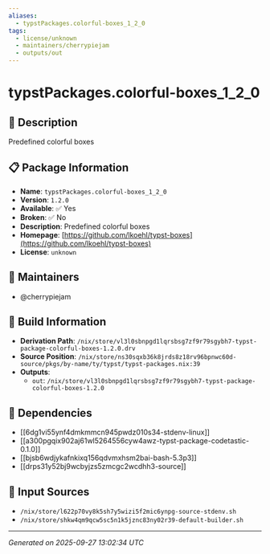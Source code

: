 ```yaml
---
aliases:
  - typstPackages.colorful-boxes_1_2_0
tags:
  - license/unknown
  - maintainers/cherrypiejam
  - outputs/out
---
```


# typstPackages.colorful-boxes_1_2_0

## 📝 Description

Predefined colorful boxes

## 📋 Package Information

- **Name**: `typstPackages.colorful-boxes_1_2_0`
- **Version**: `1.2.0`
- **Available**: ✅ Yes
- **Broken**: ✅ No
- **Description**: Predefined colorful boxes
- **Homepage**: [https://github.com/lkoehl/typst-boxes](https://github.com/lkoehl/typst-boxes)
- **License**: `unknown`
## 👥 Maintainers

- @cherrypiejam


## 🔧 Build Information

- **Derivation Path**: `/nix/store/vl3l0sbnpgd1lqrsbsg7zf9r79sgybh7-typst-package-colorful-boxes-1.2.0.drv`
- **Source Position**: `/nix/store/ns30sqxb36k8jrds8z18rv96bpnwc60d-source/pkgs/by-name/ty/typst/typst-packages.nix:39`
- **Outputs**:
  - `out`:  `/nix/store/vl3l0sbnpgd1lqrsbsg7zf9r79sgybh7-typst-package-colorful-boxes-1.2.0`

## 🔗 Dependencies

- [[6dg1vi55ynf4dmkmmcn945pwdz010s34-stdenv-linux]]
- [[a300pgqix902aj61wl5264556cyw4awz-typst-package-codetastic-0.1.0]]
- [[bjsb6wdjykafnkixq156qdvmxhsm2bai-bash-5.3p3]]
- [[drps31y52bj9wcbyjzs5zmcgc2wcdhh3-source]]

## 📁 Input Sources

- `/nix/store/l622p70vy8k5sh7y5wizi5f2mic6ynpg-source-stdenv.sh`
- `/nix/store/shkw4qm9qcw5sc5n1k5jznc83ny02r39-default-builder.sh`

---
*Generated on 2025-09-27 13:02:34 UTC*
